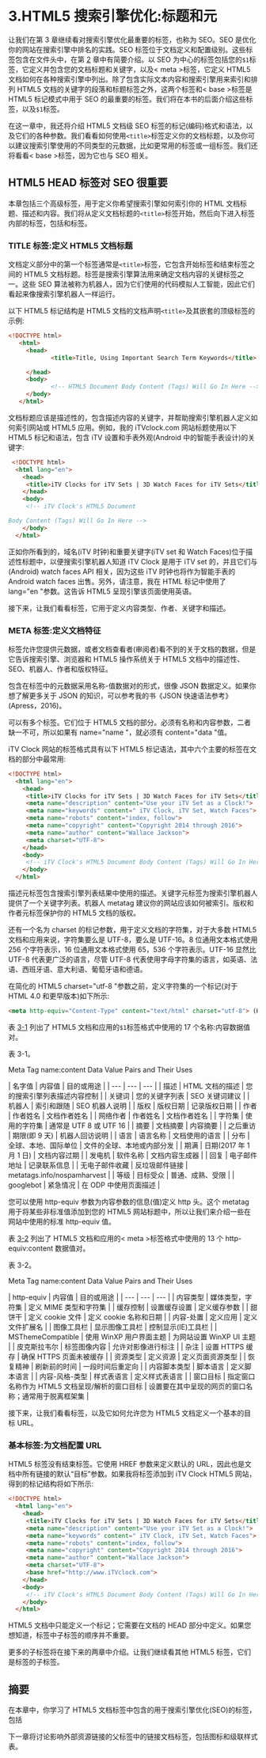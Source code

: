 # 3.HTML5 搜索引擎优化:标题和元

让我们在第 3 章继续看对搜索引擎优化最重要的标签，也称为 SEO。SEO 是优化你的网站在搜索引擎中排名的实践。SEO 标签位于文档定义和配置级别。这些标签包含在文件头中，在第 [2](02.html) 章中有简要介绍。以 SEO 为中心的标签包括您的`$1`标签，它定义并包含您的文档标题和关键字，以及< meta >标签，它定义 HTML5 文档如何在各种搜索引擎中列出。除了包含实际文本内容和搜索引擎用来索引和排列 HTML5 文档的关键字的段落和标题标签之外，这两个标签和< base >标签是 HTML5 标记模式中用于 SEO 的最重要的标签。我们将在本书的后面介绍这些标签，以及`$1`标签。

在这一章中，我还将介绍 HTML5 文档级 SEO 标签的标记(编码)格式和语法，以及它们的各种参数。我们看看如何使用`<title>`标签定义你的文档标题，以及你可以建议搜索引擎使用的不同类型的元数据，比如更常用的<meta/>标签或一组<meta/>标签。我们还将看看< base >标签，因为它也与 SEO 相关。</title>

## HTML5 HEAD 标签对 SEO 很重要

本章包括三个高级标签，用于定义你希望搜索引擎如何索引你的 HTML 文档标题、描述和内容。我们将从定义文档标题的`<title>`标签开始，然后向下进入标签内部的标签，包括<meta/>和<base/>标签。</title>

### TITLE 标签:定义 HTML5 文档标题

文档定义部分中的第一个标签通常是`<title>`标签，它包含开始标签和结束标签之间的 HTML5 文档标题。标签是搜索引擎算法用来确定文档内容的关键标签之一。这些 SEO 算法被称为机器人，因为它们使用的代码模拟人工智能，因此它们看起来像搜索引擎机器人一样运行。</title>

以下 HTML5 标记结构是 HTML5 文档的文档声明`<title>`及其嵌套的顶级标签的示例:</title>

```html
<!DOCTYPE html>
   <html>
     <head>
            <title>Title, Using Important Search Term Keywords</title>

     </head>
     <body>
            <!-- HTML5 Document Body Content (Tags) Will Go In Here -->
     </body>
   </html>

```

文档标题应该是描述性的，包含描述内容的关键字，并帮助搜索引擎机器人定义如何索引网站或 HTML5 应用。例如，我的 iTVclock.com 网站标题使用以下 HTML5 标记和语法，包含 iTV 设置和手表外观(Android 中的智能手表设计)的关键字:

```html
 <!DOCTYPE html>
  <html lang="en">
    <head>
     <title>iTV Clocks for iTV Sets | 3D Watch Faces for iTV Sets</title>
    </head>
    <body>
     <!-- iTV Clock's HTML5 Document

Body Content (Tags) Will Go In Here -->
    </body>
  </html>

```

正如你所看到的，域名(iTV 时钟)和重要关键字(iTV set 和 Watch Faces)位于描述性标题中，以便搜索引擎机器人知道 iTV Clock 是用于 iTV set 的，并且它们与(Android) watch faces API 相关，因为这些 iTV 时钟也将作为智能手表的 Android watch faces 出售。另外，请注意，我在 HTML 标记中使用了 lang="en "参数。这告诉 HTML5 呈现引擎该页面使用英语。

接下来，让我们看看标签，它用于定义内容类型、作者、关键字和描述。

### META 标签:定义文档特征

标签允许您提供元数据，或者文档查看者(审阅者)看不到的关于文档的数据，但是它告诉搜索引擎、浏览器和 HTML5 操作系统关于 HTML5 文档中的描述性、SEO、机器人、作者和版权特征。

包含在标签中的元数据采用名称-值数据对的形式，很像 JSON 数据定义。如果你想了解更多关于 JSON 的知识，可以参考我的书《JSON 快速语法参考》(Apress，2016)。

可以有多个标签。它们位于 HTML5 文档的部分。必须有名称和内容参数，二者缺一不可，所以如果有 name="name "，就必须有 content="data "值。

iTV Clock 网站的标签格式具有以下 HTML5 标记语法，其中六个主要的标签在文档的部分中最常用:

```html
<!DOCTYPE html>
  <html lang="en">
    <head>
     <title>iTV Clocks for iTV Sets | 3D Watch Faces for iTV Sets</title>
     <meta name="description" content="Use your iTV Set as a Clock!">
     <meta name="keywords" content=" iTV Clock, iTV Set, Watch Faces">
     <meta name="robots" content="index, follow">
     <meta name="copyright" content="Copyright 2014 through 2016">
     <meta name="author" content="Wallace Jackson">
     <meta charset="UTF-8">
    </head>
    <body>
     <!-- iTV Clock's HTML5 Document Body Content (Tags) Will Go In Here -->
    </body>
  </html>

```

描述元标签包含搜索引擎列表结果中使用的描述。关键字元标签为搜索引擎机器人提供了一个关键字列表。机器人 metatag 建议你的网站应该如何被索引。版权和作者元标签保护你的 HTML5 文档的版权。

还有一个名为 charset 的标记参数，用于定义文档的字符集，对于大多数 HTML5 文档和应用来说，字符集要么是 UTF-8，要么是 UTF-16。8 位通用文本格式使用 256 个字符表示，16 位通用文本格式使用 65，536 个字符表示。UTF-16 显然比 UTF-8 代表更广泛的语言，尽管 UTF-8 代表使用字母字符集的语言，如英语、法语、西班牙语、意大利语、葡萄牙语和德语。

在简化的 HTML5 charset="utf-8 "参数之前，定义字符集的一个标记(对于 HTML 4.0 和更早版本)如下所示:

```html
<meta http-equiv="Content-Type" content="text/html" charset="utf-8"> (HTML4)

```

表 [3-1](#Tab1) 列出了 HTML5 文档和应用的`$1`标签格式中使用的 17 个名称:内容数据值对。

表 3-1。

Meta Tag name:content Data Value Pairs and Their Uses

<colgroup><col> <col> <col></colgroup> 
| 名字值 | 内容值 | 目的或用途 |
| --- | --- | --- |
| 描述 | HTML 文档的描述 | 您的搜索引擎列表描述内容控制 |
| 关键词 | 您的关键字列表 | SEO 关键词建议 |
| 机器人 | 索引和跟随 | SEO 机器人说明 |
| 版权 | 版权日期 | 记录版权日期 |
| 作者 | 作者姓名 | 文档作者姓名 |
| 网络作者 | 作者姓名 | 文档作者姓名 |
| 字符集 | 使用的字符集 | 通常是 UTF 8 或 UTF 16 |
| 摘要 | 文档摘要 | 内容摘要 |
| 之后重访 | 期限(即 9 天) | 机器人回访说明 |
| 语言 | 语言名称 | 文档使用的语言 |
| 分布 | 全球、本地、国际单位 | 文件的全球、本地或内部分发 |
| 期满 | 日期(2017 年 1 月 1 日) | 文档内容过期 |
| 发电机 | 软件名称 | 文档内容生成器 |
| 回复 | 电子邮件地址 | 记录联系信息 |
| 无电子邮件收藏 | 反垃圾邮件链接 | metatags.info/nospamharvest |
| 等级 | 目标受众 | 普通、成熟、受限 |
| googlebot | 紧急情况 | 在 ODP 中使用页面描述 |

您可以使用 http-equiv 参数为内容参数的信息(值)定义 http 头。这个 metatag 用于将某些非标准值添加到您的 HTML5 网站标题中，所以让我们来介绍一些在网站中使用的标准 http-equiv 值。

表 [3-2](#Tab2) 列出了 HTML5 文档和应用的< meta >标签格式中使用的 13 个 http-equiv:content 数据值对。

表 3-2。

Meta Tag name:content Data Value Pairs and Their Uses

<colgroup><col> <col> <col></colgroup> 
| http-equiv | 内容值 | 目的或用途 |
| --- | --- | --- |
| 内容类型 | 媒体类型，字符集 | 定义 MIME 类型和字符集 |
| 缓存控制 | 设置缓存设置 | 定义缓存参数 |
| 甜饼干 | 定义 cookie 文件 | 定义 cookie 名称和日期 |
| 内容-处置 | 定义应用 | 定义文件扩展名 |
| 图像工具栏 | 显示图像工具栏 | 控制显示(IE)工具栏 |
| MSThemeCompatible | 使用 WinXP 用户界面主题 | 为网站设置 WinXP UI 主题 |
| 皮克斯拉韦尔 | 标签图像内容 | 允许对影像进行标注 |
| 杂注 | 设置 HTTPS 缓存 | 确保 HTTPS 页面未被缓存 |
| 资源类型 | 定义资源 | 定义页面资源类型 |
| 恢复精神 | 刷新前的时间 | 一段时间后重定向 |
| 内容脚本类型 | 脚本语言 | 定义脚本语言 |
| 内容-风格-类型 | 样式表语言 | 定义样式表语言 |
| 窗口目标 | 指定窗口名称作为 HTML5 文档呈现/解析的窗口目标 | 设置要在其中呈现的网页的窗口名称；通常用于脱离框架集 |

接下来，让我们看看标签，以及它如何允许您为 HTML5 文档定义一个基本的目标 URL。

### 基本标签:为文档配置 URL

HTML5 标签没有结束标签。它使用 HREF 参数来定义默认的 URL，因此也是文档中所有链接的默认“目标”参数。如果我将标签添加到 iTV Clock HTML5 网站，得到的标记结构将如下所示:

```html
<!DOCTYPE html>
  <html lang="en">
    <head>
     <title>iTV Clocks for iTV Sets | 3D Watch Faces for iTV Sets</title>
     <meta name="description" content="Use your iTV Set as a Clock!">
     <meta name="keywords" content=" iTV Clock, iTV Set, Watch Faces">
     <meta name="robots" content="index, follow">
     <meta name="copyright" content="Copyright 2014 through 2016">
     <meta name="author" content="Wallace Jackson">
     <meta charset="UTF-8">
     <base href="http://www.iTVclock.com">
    </head>
    <body>
     <!-- iTV Clock's HTML5 Document Body Content (Tags) Will Go In Here -->
    </body>
  </html>

```

HTML5 文档中只能定义一个标记；它需要在文档的 HEAD 部分中定义。如果您想知道，标签中子标签的顺序并不重要。

更多的子标签将在接下来的两章中介绍。让我们继续看其他 HTML5 标签，它们是标签的子标签。

## 摘要

在本章中，你学习了 HTML5 文档标签中包含的用于搜索引擎优化(SEO)的标签，包括<title>、<meta/>和<base/>标签。再次注意，您的标签名称可以是小写或大写字母，因此在 HTML5 标记语法中使用您喜欢的任何标签样式。</title>

下一章将讨论影响外部资源链接的父标签中的链接文档标签，包括图标和级联样式表。